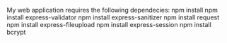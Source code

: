 

My web application requires the following dependecies:
npm install
npm install express-validator
npm install express-sanitizer
npm install request
npm install express-fileupload
npm install express-session
npm install bcrypt

